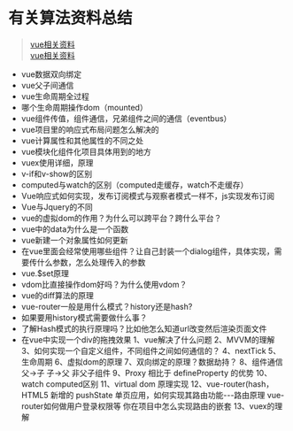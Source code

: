 # 有关算法资料总结

>[vue相关资料](https://blog.csdn.net/fj1247565817/article/details/100138495)  
>[vue相关资料](https://zhuanlan.zhihu.com/p/122263837)

+ vue数据双向绑定
+ vue父子间通信
+ vue生命周期全过程
+ 哪个生命周期操作dom（mounted）
+ vue组件传值，组件通信，兄弟组件之间的通信（eventbus）
+ vue项目里的响应式布局问题怎么解决的
+ vue计算属性和其他属性的不同之处
+ vue模块化组件化项目具体用到的地方
+ vuex使用详细，原理
+ v-if和v-show的区别
+ computed与watch的区别（computed走缓存，watch不走缓存）
+ Vue响应式如何实现，发布订阅模式与观察者模式一样不，js实现发布订阅
+ Vue与Jquery的不同
+ vue的虚拟dom的作用？为什么可以跨平台？跨什么平台？
+ vue中的data为什么是一个函数
+ vue新建一个对象属性如何更新
+ 在vue里面会经常使用哪些组件？让自己封装一个dialog组件，具体实现，需要传什么参数，怎么处理传入的参数
+ vue.$set原理
+ vdom比直接操作dom好吗？为什么使用vdom？
+ vue的diff算法的原理
+ vue-router一般是用什么模式？history还是hash?
+ 如果要用history模式需要做什么事？
+ 了解Hash模式的执行原理吗？比如他怎么知道url改变然后渲染页面文件
+ 在vue中实现一个div的拖拽效果
1、vue解决了什么问题
2、MVVM的理解
3、如何实现一个自定义组件，不同组件之间如何通信的？
4、nextTick
5、生命周期
6、虚拟dom的原理
7、双向绑定的原理？数据劫持？
8、组件通信
父->子
子->父
非父子组件
9、Proxy 相比于 defineProperty 的优势
10、watch computed区别
11、virtual dom 原理实现
12、vue-router(hash， HTML5 新增的 pushState
单页应用，如何实现其路由功能---路由原理
vue-router如何做用户登录权限等
你在项目中怎么实现路由的嵌套
13、vuex的理解